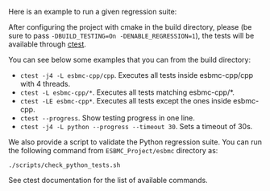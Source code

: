 Here is an example to run a given regression suite: 

After configuring the project with cmake in the build directory, please (be sure to pass `-DBUILD_TESTING=On -DENABLE_REGRESSION=1`), the tests will be available through [ctest](https://cmake.org/cmake/help/latest/manual/ctest.1.html). 

You can see below some examples that you can from the build directory:

- `ctest -j4 -L esbmc-cpp/cpp`. Executes all tests inside esbmc-cpp/cpp with 4 threads.
- `ctest -L esbmc-cpp/*`. Executes all tests matching esbmc-cpp/*.
- `ctest -LE esbmc-cpp*`. Executes all tests except the ones inside esbmc-cpp.
- `ctest --progress`. Show testing progress in one line.
- `ctest -j4 -L python --progress --timeout 30`. Sets a timeout of 30s.

We also provide a script to validate the Python regression suite. You can run the following command from `ESBMC_Project/esbmc` directory as:

`./scripts/check_python_tests.sh`

See ctest documentation for the list of available commands.
